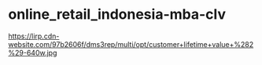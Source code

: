 # online_retail_indonesia-mba-clv

https://lirp.cdn-website.com/97b2606f/dms3rep/multi/opt/customer+lifetime+value+%282%29-640w.jpg
